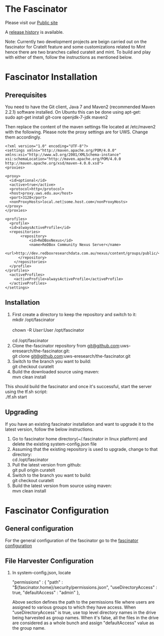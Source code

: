 The Fascinator
==============

Please visit our [Public site](https://sites.google.com/site/fascinatorhome/)

A [release history](release-history.md) is available.

Note: Currently two development projects are beign carried out on the fascinator for CrateIt feature and some customizations related to Mint hence there are two branches called curateit and mint. To build and play with either of them, follow the instructions as mentioned below.

Fascinator Installation
=======================

Prerequisites
-------------

  You need to have the Git client, Java 7 and Maven2 (recommended Maven 2.2.1) software installed. On Ubuntu this can be done using apt-get:<br>
  sudo apt-get install git-core openjdk-7-jdk maven2</br>
  
  Then replace the content of the maven settings file located at /etc/maven2 with the following. Please note the proxy settings are for UWS. Change them accordingly.
  
    <?xml version="1.0" encoding="UTF-8"?>
    <settings xmlns="http://maven.apache.org/POM/4.0.0"
    xmlns:xsi="http://www.w3.org/2001/XMLSchema-instance"
    xsi:schemaLocation="http://maven.apache.org/POM/4.0.0 http://maven.apache.org/xsd/maven-4.0.0.xsd">
    <proxies>

    <proxy>
      <id>optional</id>
      <active>true</active>
      <protocol>http</protocol>
      <host>proxy.uws.edu.au</host>
      <port>3128</port>
      <nonProxyHosts>local.net|some.host.com</nonProxyHosts>
    </proxy>
    </proxies>

    <profiles>
      <profile>
      <id>alwaysActiveProfile</id>
      <repositories>
	       <repository>
		       <id>ReDBoxNexus</id>
		       <name>ReDBox Community Nexus Server</name>
		       <url>http://dev.redboxresearchdata.com.au/nexus/content/groups/public/</url>
	      </repository>
	    </repositories>
      </profile>
    </profiles>
      <activeProfiles>
        <activeProfile>alwaysActiveProfile</activeProfile>
      </activeProfiles>
    </settings>
  
Installation
------------

1. First create a directory to keep the repository and switch to it:<br>
   mkdir /opt/fascinator </br><br>
   chown -R $User:$User /opt/fascinator</br><br>
   cd /opt/fascinator</br>
2. Clone the-fascinator repository from git@github.com:uws-eresearch/the-fascinator.git:<br>
   git clone git@github.com:uws-eresearch/the-fascinator.git</br>
3. Switch to the branch you want to build:<br>
   git checkout curatelt</br>
4. Build the downloaded source using maven:<br>
   mvn clean install</br>
  
This should build the fascinator and once it's successful, start the server using the tf.sh script:<br>
  ./tf.sh start</br>

Upgrading
---------

If you have an existing fascinator installation and want to upgrade it to the latest version, follow the below instructions.

1. Go to fascinator home directory(~/.fascinator in linux platform) and delete the existing system-config.json file
2. Assuming that the existing repository is used to upgrade, change to that directory:<br>
   cd /opt/fascinator</br>
3. Pull the latest version from github:<br>
   git pull origin curatelt</br>
4. Switch to the branch you want to build:<br>
   git checkout curatelt</br>
5. Build the latest version from source using maven:<br>
   mvn clean install</br>

Fascinator Configuration
========================

General configuration
---------------------

For the general configuration of the fascinator go to the [fascinator configuration](https://sites.google.com/site/fascinatorhome/home/documentation/technical/configuration)

File Harvester Configuration
----------------------------
1. In system-config.json, locate<br>
   
   "permissions" : {
	"path" : "${fascinator.home}/security/permissions.json",
	"useDirectoryAccess" : true,
	"defaultAccess" : "admin"
    },

   Above section defines the path to the permissions file where users are assigned to various groups to which they have access. When "useDirectoryAccess" is true, 
   use top level directory names in the drive being harvested as group names. When it's false, all the files in the drive are considered as a whole bunch and assign "defaultAccess" value
   as the group name.
   
